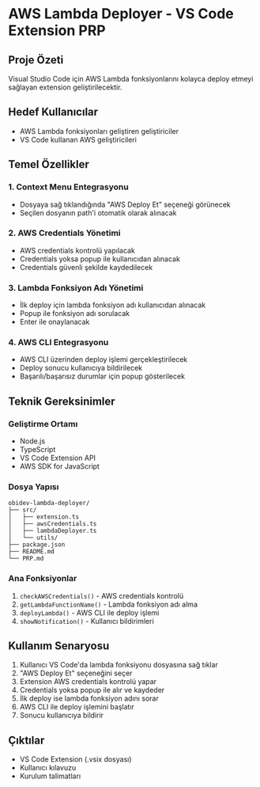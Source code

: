 # AWS Lambda Deployer - VS Code Extension PRP

## Proje Özeti
Visual Studio Code için AWS Lambda fonksiyonlarını kolayca deploy etmeyi sağlayan extension geliştirilecektir.

## Hedef Kullanıcılar
- AWS Lambda fonksiyonları geliştiren geliştiriciler
- VS Code kullanan AWS geliştiricileri

## Temel Özellikler

### 1. Context Menu Entegrasyonu
- Dosyaya sağ tıklandığında "AWS Deploy Et" seçeneği görünecek
- Seçilen dosyanın path'i otomatik olarak alınacak

### 2. AWS Credentials Yönetimi
- AWS credentials kontrolü yapılacak
- Credentials yoksa popup ile kullanıcıdan alınacak
- Credentials güvenli şekilde kaydedilecek

### 3. Lambda Fonksiyon Adı Yönetimi
- İlk deploy için lambda fonksiyon adı kullanıcıdan alınacak
- Popup ile fonksiyon adı sorulacak
- Enter ile onaylanacak

### 4. AWS CLI Entegrasyonu
- AWS CLI üzerinden deploy işlemi gerçekleştirilecek
- Deploy sonucu kullanıcıya bildirilecek
- Başarılı/başarısız durumlar için popup gösterilecek

## Teknik Gereksinimler

### Geliştirme Ortamı
- Node.js
- TypeScript
- VS Code Extension API
- AWS SDK for JavaScript

### Dosya Yapısı
```
obidev-lambda-deployer/
├── src/
│   ├── extension.ts
│   ├── awsCredentials.ts
│   ├── lambdaDeployer.ts
│   └── utils/
├── package.json
├── README.md
└── PRP.md
```

### Ana Fonksiyonlar
1. `checkAWSCredentials()` - AWS credentials kontrolü
2. `getLambdaFunctionName()` - Lambda fonksiyon adı alma
3. `deployLambda()` - AWS CLI ile deploy işlemi
4. `showNotification()` - Kullanıcı bildirimleri

## Kullanım Senaryosu
1. Kullanıcı VS Code'da lambda fonksiyonu dosyasına sağ tıklar
2. "AWS Deploy Et" seçeneğini seçer
3. Extension AWS credentials kontrolü yapar
4. Credentials yoksa popup ile alır ve kaydeder
5. İlk deploy ise lambda fonksiyon adını sorar
6. AWS CLI ile deploy işlemini başlatır
7. Sonucu kullanıcıya bildirir

## Çıktılar
- VS Code Extension (.vsix dosyası)
- Kullanıcı kılavuzu
- Kurulum talimatları 